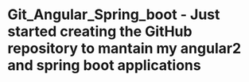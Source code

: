 # Git_Angular_Spring_boot - Just started creating the GitHub repository to mantain my angular2 and spring boot applications
